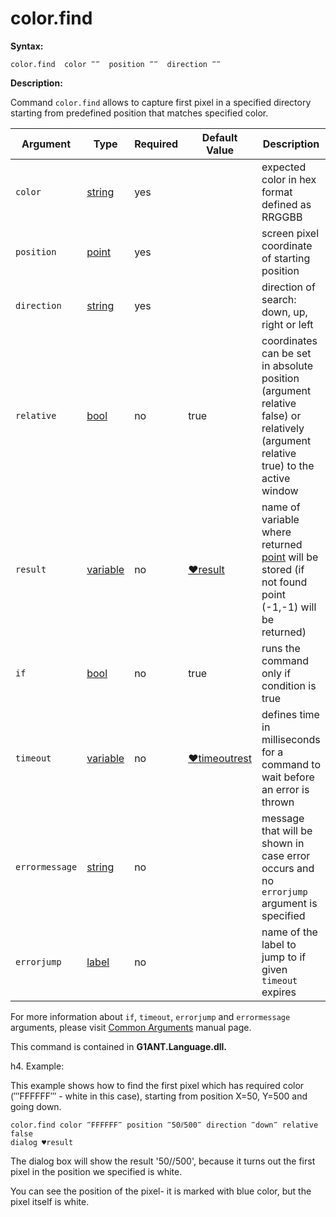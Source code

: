 # color.find

**Syntax:**

```G1ANT
color.find  color ‴‴  position ‴‴  direction ‴‴ 
```

**Description:**

Command `color.find` allows to capture first pixel in a specified directory starting from predefined position that matches specified color.

| Argument | Type | Required | Default Value | Description |
| -------- | ---- | -------- | ------------- | ----------- |
|`color`| [string](https://github.com/G1ANT-Robot/G1ANT.Manual/blob/master/G1ANT-Language/Structures/string.md) | yes |  | expected color in hex format defined as RRGGBB |
|`position`| [point](https://github.com/G1ANT-Robot/G1ANT.Manual/blob/master/G1ANT-Language/Structures/point.md) | yes |  | screen pixel coordinate of starting position |
|`direction`| [string](https://github.com/G1ANT-Robot/G1ANT.Manual/blob/master/G1ANT-Language/Structures/string.md) | yes |  | direction of search: down, up, right or left |
|`relative`| [bool](https://github.com/G1ANT-Robot/G1ANT.Manual/blob/master/G1ANT-Language/Structures/bool.md) | no | true | coordinates can be set in absolute position (argument relative false) or relatively (argument relative true) to the active window |
|`result`| [variable](https://github.com/G1ANT-Robot/G1ANT.Manual/blob/master/G1ANT-Language/Special-Characters/variable.md) | no | [♥result](https://github.com/G1ANT-Robot/G1ANT.Manual/blob/master/G1ANT-Language/Common-Arguments.md)  | name of variable where returned [point](https://github.com/G1ANT-Robot/G1ANT.Manual/blob/master/G1ANT-Language/Structures/point.md)  will be stored (if not found point (-1,-1) will be returned) |
|`if`| [bool](https://github.com/G1ANT-Robot/G1ANT.Manual/blob/master/G1ANT-Language/Structures/bool.md) | no | true | runs the command only if condition is true |
|`timeout`| [variable](https://github.com/G1ANT-Robot/G1ANT.Manual/blob/master/G1ANT-Language/Special-Characters/variable.md)  | no | [♥timeoutrest](https://github.com/G1ANT-Robot/G1ANT.Manual/blob/master/G1ANT-Language/Variables/Special-Variables.md)| defines time in milliseconds for a command to wait before an error is thrown|
|`errormessage`| [string](https://github.com/G1ANT-Robot/G1ANT.Manual/blob/master/G1ANT-Language/Structures/string.md) | no |  | message that will be shown in case error occurs and no `errorjump` argument is specified |
|`errorjump`| [label](https://github.com/G1ANT-Robot/G1ANT.Manual/blob/master/G1ANT-Language/Structures/label.md) | no |  | name of the label to jump to if given `timeout` expires |

For more information about `if`, `timeout`, `errorjump` and `errormessage` arguments, please visit [Common Arguments](https://github.com/G1ANT-Robot/G1ANT.Manual/blob/master/G1ANT-Language/Common-Arguments.md)  manual page.

This command is contained in **G1ANT.Language.dll.**

h4. Example:

This example shows how to find the first pixel which has required color (‴FFFFFF‴ - white in this case), starting from position X=50, Y=500 and going down.

```G1ANT
color.find color ‴FFFFFF‴ position ‴50⫽500‴ direction ‴down‴ relative false 
dialog ♥result  
```

The dialog box will show the result '50//500', because it turns out the first pixel in the position we specified is white.

 

You can see the position of the pixel- it is marked with blue color, but the pixel itself is white.


